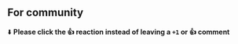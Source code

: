 <!---

Thanks for opening a PR on AppleTun!

Please review the CONTRIBUTING.md first regarding the linters we use and how
do we enforce them.

-->

## For community

⬇️  **Please click the 👍 reaction instead of leaving a `+1` or 👍  comment**

